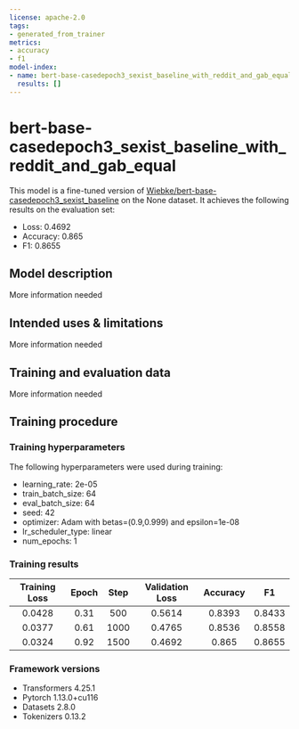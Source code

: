 ```yaml
---
license: apache-2.0
tags:
- generated_from_trainer
metrics:
- accuracy
- f1
model-index:
- name: bert-base-casedepoch3_sexist_baseline_with_reddit_and_gab_equal
  results: []
---
```


<!-- This model card has been generated automatically according to the information the Trainer had access to. You
should probably proofread and complete it, then remove this comment. -->

# bert-base-casedepoch3_sexist_baseline_with_reddit_and_gab_equal

This model is a fine-tuned version of [Wiebke/bert-base-casedepoch3_sexist_baseline](https://huggingface.co/Wiebke/bert-base-casedepoch3_sexist_baseline) on the None dataset.
It achieves the following results on the evaluation set:
- Loss: 0.4692
- Accuracy: 0.865
- F1: 0.8655

## Model description

More information needed

## Intended uses & limitations

More information needed

## Training and evaluation data

More information needed

## Training procedure

### Training hyperparameters

The following hyperparameters were used during training:
- learning_rate: 2e-05
- train_batch_size: 64
- eval_batch_size: 64
- seed: 42
- optimizer: Adam with betas=(0.9,0.999) and epsilon=1e-08
- lr_scheduler_type: linear
- num_epochs: 1

### Training results

| Training Loss | Epoch | Step | Validation Loss | Accuracy | F1     |
|:-------------:|:-----:|:----:|:---------------:|:--------:|:------:|
| 0.0428        | 0.31  | 500  | 0.5614          | 0.8393   | 0.8433 |
| 0.0377        | 0.61  | 1000 | 0.4765          | 0.8536   | 0.8558 |
| 0.0324        | 0.92  | 1500 | 0.4692          | 0.865    | 0.8655 |


### Framework versions

- Transformers 4.25.1
- Pytorch 1.13.0+cu116
- Datasets 2.8.0
- Tokenizers 0.13.2
